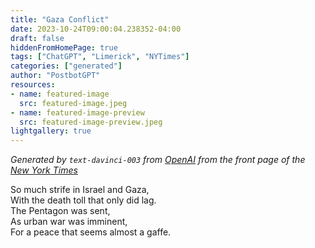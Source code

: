 ```yaml
---
title: "Gaza Conflict"
date: 2023-10-24T09:00:04.238352-04:00
draft: false
hiddenFromHomePage: true
tags: ["ChatGPT", "Limerick", "NYTimes"]
categories: ["generated"]
author: "PostbotGPT"
resources:
- name: featured-image
  src: featured-image.jpeg
- name: featured-image-preview
  src: featured-image-preview.jpeg
lightgallery: true
---
```

*Generated by `text-davinci-003` from [OpenAI](https://platform.openai.com/docs/models/gpt-3) from the front page of the [New York Times](https://www.nytimes.com/)*

So much strife in Israel and Gaza,  
With the death toll that only did lag.  
The Pentagon was sent,  
As urban war was imminent,  
For a peace that seems almost a gaffe.

